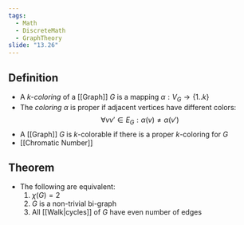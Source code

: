 ```yaml
---
tags:
  - Math
  - DiscreteMath
  - GraphTheory
slide: "13.26"
---
```

## Definition
- A $k$-*coloring* of a [[Graph]] $G$ is a mapping $\alpha:V_G\to\{1..k\}$
- The *coloring* $\alpha$ is proper if adjacent vertices have different colors:
$$\forall vv'\in E_G:\alpha(v)\not=\alpha(v')$$
- A [[Graph]] $G$ is $k$-colorable if there is a proper $k$-coloring for $G$
- [[Chromatic Number]] 
## Theorem
- The following are equivalent:
	1. $\chi(G)=2$
	2. $G$ is a non-trivial bi-graph
	3. All [[Walk|cycles]] of $G$ have even number of edges